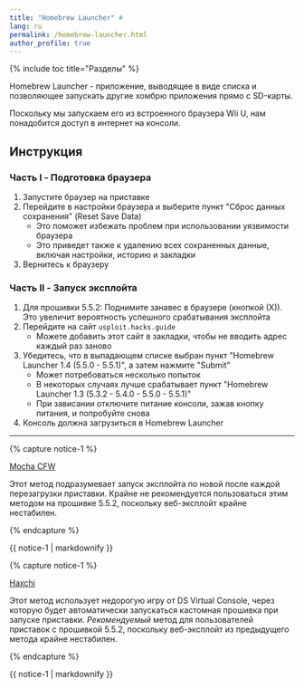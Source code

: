 ```yaml
---
title: "Homebrew Launcher" #
lang: ru
permalink: /homebrew-launcher.html
author_profile: true
---
```


{% include toc title="Разделы" %}

Homebrew Launcher - приложение, выводящее в виде списка и позволяющее запускать другие хомбрю приложения прямо с SD-карты.

Поскольку мы запускаем его из встроенного браузера Wii U, нам понадобится доступ в интернет на консоли.

## Инструкция

### Часть I - Подготовка браузера

1. Запустите браузер на приставке
1. Перейдите в настройки браузера и выберите пункт "Сброс данных сохранения" (Reset Save Data)
	+ Это поможет избежать проблем при использовании уязвимости браузера
	+ Это приведет также к удалению всех сохраненных данные, включая настройки, историю и закладки
1. Вернитесь к браузеру

### Часть II - Запуск эксплойта

1. Для прошивки 5.5.2: Поднимите занавес в браузере (кнопкой (Х)). Это увеличит вероятность успешного срабатывания эксплойта
1. Перейдите на сайт `usploit.hacks.guide`
	+ Можете добавить этот сайт в закладки, чтобы не вводить адрес каждый раз заново
1. Убедитесь, что в выпадающем списке выбран пункт "Homebrew Launcher 1.4 (5.5.0 - 5.5.1)", а затем нажмите "Submit"
	+ Может потребоваться несколько попыток
	+ В некоторых случаях лучше срабатывает пункт "Homebrew Launcher 1.3 (5.3.2 - 5.4.0 - 5.5.0 - 5.5.1)"
	+ При зависании отключите питание консоли, зажав кнопку питания, и попробуйте снова
1. Консоль должна загрузиться в Homebrew Launcher

___

{% capture notice-1 %}

[Mocha CFW](mocha-cfw)

Этот метод подразумевает запуск эксплойта по новой после каждой перезагрузки приставки. Крайне не рекомендуется пользоваться этим методом на прошивке 5.5.2, поскольку веб-эксплойт крайне нестабилен.

{% endcapture %}

<div class="notice--success">{{ notice-1 | markdownify }}</div>

{% capture notice-1 %}

[Haxchi](haxchi)

Этот метод использует недорогую игру от DS Virtual Console, через которую будет автоматически запускаться кастомная прошивка при запуске приставки. *Рекомендуемый* метод для пользователей приставок с прошивкой 5.5.2, поскольку веб-эксплойт из предыдущего метода крайне нестабилен.

{% endcapture %}

<div class="notice--success">{{ notice-1 | markdownify }}</div>
